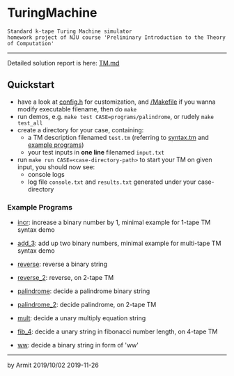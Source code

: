 # TuringMachine

    Standard k-tape Turing Machine simulator
    homework project of NJU course 'Preliminary Introduction to the Theory of Computation'

----

Detailed solution report is here: [TM.md](/TM.md)

## Quickstart

  - have a look at [config.h](/src/config.h) for customization, and [/Makefile](Makefile) if you wanna modify executable filename, then do `make`
  - run demos, e.g. `make test CASE=programs/palindrome`, or rudely `make test_all`
  - create a directory for your case, containing:
    - a TM description filenamed `test.tm` (referring to [syntax.tm](/programs/syntax.tm) and [example programs](/programs))
    - your test inputs in **one line** filenamed `input.txt`
  - run `make run CASE=<case-directory-path>` to start your TM on given input, you should now see:
    - console logs
    - log file `console.txt` and `results.txt` generated under your case-directory

### Example Programs

  - [incr](/programs/incr/test.tm): increase a binary number by 1, minimal example for 1-tape TM syntax demo
  - [add_3](/programs/add_3/test.tm): add up two binary numbers, minimal example for multi-tape TM syntax demo
  - [reverse](/programs/reverse/test.tm): reverse a binary string
  - [reverse_2](/programs/reverse_2/test.tm): reverse, on 2-tape TM
  
  - [palindrome](/programs/palindrome/test.tm): decide a palindrome binary string
  - [palindrome_2](/programs/palindrome_2/test.tm): decide palindrome, on 2-tape TM
  - [mult](/programs/mult/test.tm): decide a unary multiply equation string
  - [fib_4](/programs/fib_4/test.tm): decide a unary string in fibonacci number length, on 4-tape TM
  - [ww](/programs/ww/test.tm): decide a binary string in form of 'ww'

----

by Armit
2019/10/02 
2019-11-26